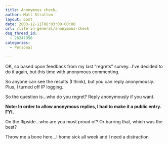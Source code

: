 ```yaml
---
title: Anonymous check…
author: Matt Stratton
layout: post
date: 2003-12-11T08:03:00+00:00
url: /life-in-general/anonymous-check
dsq_thread_id:
  - 28247950
categories:
  - Personal

---
```

OK, so based upon feedback from my last &#8220;regrets&#8221; survey&#8230;I&#8217;ve decided to do it again, but this time with anonymous commenting.

So anyone can see the results (I think), but you can reply anonymously. Plus, I turned off IP logging.

So the question is&#8230;who do you regret? Reply anonymously if you want.

**Note: In order to allow anonymous replies, I had to make it a public entry. FYI.**

On the flipside&#8230;who are you most proud of? Or barring that, which was the best?

Throw me a bone here&#8230;I home sick all week and I need a distraction
